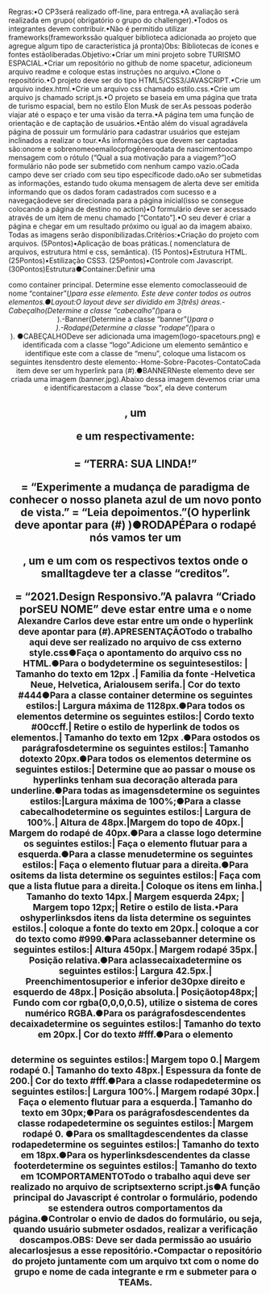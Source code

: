 Regras:•O CP3será realizado off-line, para entrega.•A avaliação será realizada em grupo( obrigatório o grupo do challenger).•Todos os integrantes devem contribuir.•Não é permitido utilizar frameworks(frameworkssão qualquer biblioteca adicionada ao projeto que agregue algum tipo de característica já pronta)Obs: Bibliotecas de ícones e fontes estãoliberadas.Objetivo:•Criar um mini projeto sobre TURISMO ESPACIAL.•Criar um repositório no github de nome spacetur, adicioneum arquivo readme e coloque estas instruções no arquivo.•Clone o repositório.•O projeto deve ser do tipo HTML5/CSS3/JAVASCRIPT.•Crie um arquivo index.html.•Crie um arquivo css chamado estilo.css.•Crie um arquivo js chamado script.js.•O projeto se baseia em uma página que trata de turismo espacial, bem no estilo Elon Musk de ser.As pessoas poderão viajar até o espaço e ter uma visão da terra.•A página tem uma função de orientação e de captação de usuários.•Então além do visual agradávela página de possuir um formulário para cadastrar usuários que estejam inclinados a realizar o tour.•As informações que devem ser captadas são:onome e sobrenomeoemailocpfogêneroodata de nascimentoocampo mensagem com o rótulo (“Qual a sua motivação para a viagem?”)oO formulário não pode ser submetido com nenhum campo vazio.oCada campo deve ser criado com seu tipo específicode dado.oAo ser submetidas as informações, estando tudo okuma mensagem de alerta deve ser emitida informando que os dados foram cadastrados com sucesso e a navegaçãodeve ser direcionada para a página inicial(isso se consegue colocando a página de destino no action)•O formulário deve ser acessado através de um item de menu chamado [“Contato”].•O seu dever é criar a página e chegar em um resultado próximo ou igual ao da imagem abaixo.
Todas as imagens serão disponibilizadas.Critérios:•Criação do projeto com arquivos. (5Pontos)•Aplicação de boas práticas.( nomenclatura de arquivos, estrutura html e css, semântica). (15 Pontos)•Estrutura HTML. (25Pontos)•Estilização CSS3. (25Pontos)•Controle com Javascript. (30Pontos)Estrutura●Container:Definir uma<div>como container principal. Determine esse elemento comoclasseouid de nome “container”(*)para esse elemento. Este deve conter todos os outros elementos.●Layout:O layout deve ser dividido em 3(três) áreas.-Cabeçalho(Determine a classe “cabecalho”(*)para o <header>).-Banner(Determine a classe “banner”(*)para o <section>).-Rodapé(Determine a classe “rodape”(*)para o <footer>).
●CABEÇALHODeve ser adicionada uma imagem(logo-spacetours.png) e identificada com a classe “logo”.Adicione um elemento semântico e identifique este com a classe de “menu”, coloque uma listacom os seguintes itensdentro deste elemento:-Home-Sobre-Pacotes-ContatoCada item deve ser um hyperlink para (#).●BANNERNeste elemento deve ser criada uma imagem (banner.jpg).Abaixo dessa imagem devemos criar uma<div> e identificarestacom a classe “box”, ela deve conterum <h1>, um <p>e um <a>respectivamente:<h1> = “TERRA: SUA LINDA!”<p>  = “Experimente a mudança de paradigma de conhecer o nosso planeta azul de um novo ponto de vista.”<a>  = “Leia depoimentos.”(O hyperlink deve apontar para (#) )●RODAPÉPara o rodapé nós vamos ter um <p>, um <smmall>e um <a>com os respectivos textos onde o smalltagdeve ter a classe “creditos”.<p> = “2021.Design Responsivo.”A palavra “Criado porSEU NOME” deve estar entre uma <small> e o nome Alexandre Carlos deve estar entre um <a> onde o hyperlink deve apontar para (#).APRESENTAÇÃOTodo o trabalho aqui deve ser realizado no arquivo de css externo style.css●Faça o apontamento do arquivo css no HTML.●Para o bodydetermine os seguintesestilos:
| Tamanho do texto em 12px .| Familia da fonte -Helvetica Neue, Helvetica, Arialousem serifa.| Cor do texto #444●Para a classe container determine os seguintes estilos:| Largura máxima de 1128px.●Para todos os elementos <a>determine os seguintes estilos:| Cordo texto #00ccff.| Retire o estilo de hyperlink de todos os elementos.| Tamanho do texto em 12px .●Para ostodos os parágrafosdetermine os seguintes estilos:| Tamanho dotexto 20px.●Para todos os elementos <a>determine os seguintes estilos:| Determine que ao passar o mouse os hyperlinks tenham sua decoração alterada para underline.●Para todas as imagensdetermine os seguintes estilos:|Largura máxima de 100%;●Para a classe cabecalhodetermine os seguintes estilos:| Largura de 100%.| Altura de 48px.|Margem do topo de 40px.| Margem do rodapé de 40px.●Para a classe logo determine os seguintes estilos:| Faça o elemento flutuar para a esquerda.●Para a classe menudetermine os seguintes estilos:| Faça o elemento flutuar para a direita.●Para ositems da lista determine os seguintes estilos:| Faça com que a lista flutue para a direita.| Coloque os itens em linha.| Tamanho do texto 14px.| Margem esquerda 24px;
| Margem topo 12px;| Retire o estilo de lista.•Para oshyperlinksdos itens da lista determine os seguintes estilos.| coloque a fonte do texto em 20px.| coloque a cor do texto como #999.●Para aclassebanner determine os seguintes estilos:| Altura 450px.| Margem rodapé 35px.| Posição relativa.●Para aclassecaixadetermine os seguintes estilos:| Largura 42.5px.| Preenchimentosuperior e inferior de30pxe direito e esquerdo de 48px.| Posição absoluta.| Posiçãotop48px;| Fundo com cor rgba(0,0,0,0.5), utilize o sistema de cores numérico RGBA.●Para os parágrafosdescendentes decaixadetermine os seguintes estilos:| Tamanho do texto em 20px.| Cor do texto #fff.●Para o elemento <h1>determine os seguintes estilos:| Margem topo 0.| Margem rodapé 0.| Tamanho do texto 48px.| Espessura da fonte de 200.| Cor do texto #fff.●Para a classe rodapedetermine os seguintes estilos:| Largura 100%.| Margem rodapé 30px.| Faça o elemento flutuar para a esquerda.| Tamanho do texto em 30px;●Para os parágrafosdescendentes da classe rodapedetermine os seguintes estilos:| Margem rodapé 0.
●Para os smalltagdescendentes da classe rodapedetermine os seguintes estilos:| Tamanho do texto em 18px.●Para os hyperlinksdescendentes da classe footerdetermine os seguintes estilos:| Tamanho do texto em 1COMPORTAMENTOTodo o trabalho aqui deve ser realizado no arquivo de scriptsexterno script.js●A função principal do Javascript é controlar o formulário, podendo se estendera outros comportamentos da página.●Controlar o envio de dados do formulário, ou seja, quando usuário submeter osdados, realizar a verificação doscampos.OBS: Deve ser dada permissão ao usuário alecarlosjesus a esse repositório.•Compactar o repositório do projeto juntamente com um arquivo txt com o nome do grupo e nome de cada integrante e rm e submeter para o TEAMs.
